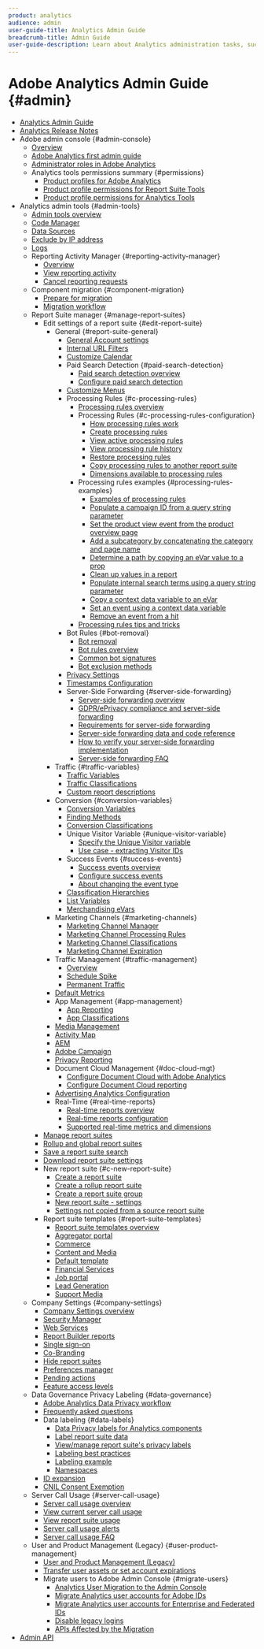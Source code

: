 ```yaml
---
product: analytics
audience: admin
user-guide-title: Analytics Admin Guide
breadcrumb-title: Admin Guide
user-guide-description: Learn about Analytics administration tasks, such managing users and products in the Experience Cloud Admin Console, configuring report suites, and more.
---
```


# Adobe Analytics Admin Guide {#admin}

+ [Analytics Admin Guide](home.md)
+ [Analytics Release Notes](https://experienceleague.adobe.com/docs/analytics/release-notes/latest.html)
+ Adobe admin console {#admin-console}
  + [Overview](admin-console/home.md)
  + [Adobe Analytics first admin guide](admin-console/first-admin-guide.md)
  + [Administrator roles in Adobe Analytics](admin-console/admin-roles-in-analytics.md)
  + Analytics tools permissions summary {#permissions}
    + [Product profiles for Adobe Analytics](admin-console/permissions/product-profile.md)
    + [Product profile permissions for Report Suite Tools](admin-console/permissions/report-suite-tools.md)
    + [Product profile permissions for Analytics Tools](admin-console/permissions/analytics-tools.md)
+ Analytics admin tools {#admin-tools}
  + [Admin tools overview](admin/c-admin-tools.md)
  + [Code Manager](admin/code-manager-admin.md)
  + [Data Sources](admin/data-sources.md)
  + [Exclude by IP address](admin/exclude-ip.md)
  + [Logs](admin/logs.md)
  + Reporting Activity Manager {#reporting-activity-manager}
    + [Overview](admin/reporting-activity-manager/reporting-activity-overview.md)
    + [View reporting activity](admin//reporting-activity-manager/reporting-activity.md)
    + [Cancel reporting requests](admin/reporting-activity-manager/reporting-activity-cancel-requests.md.md)
  + Component migration {#component-migration}
    + [Prepare for migration](admin/component-migration/prepare-component-migration.md)
    + [Migration workflow](admin/component-migration/component-migration.md)
  + Report Suite manager {#manage-report-suites}
    + Edit settings of a report suite {#edit-report-suite}
      + General {#report-suite-general}
        + [General Account settings](admin/c-manage-report-suites/c-edit-report-suites/general/general-acct-settings-admin.md)
        + [Internal URL Filters](admin/c-manage-report-suites/c-edit-report-suites/general/internal-url-filter-admin.md)
        + [Customize Calendar](admin/c-manage-report-suites/c-edit-report-suites/general/custom-calendar.md)
        + Paid Search Detection {#paid-search-detection}
          + [Paid search detection overview](admin/c-manage-report-suites/c-edit-report-suites/general/paid-search-detection/paid-search-detection.md)
          + [Configure paid search detection](admin/c-manage-report-suites/c-edit-report-suites/general/paid-search-detection/t-paid-search-detection.md)
        + [Customize Menus](admin/c-manage-report-suites/c-edit-report-suites/general/customize-menus.md)
        + Processing Rules {#c-processing-rules}
          + [Processing rules overview](admin/c-manage-report-suites/c-edit-report-suites/general/c-processing-rules/processing-rules.md)
          + Processing Rules {#c-processing-rules-configuration}
            + [How processing rules work](admin/c-manage-report-suites/c-edit-report-suites/general/c-processing-rules/c-processing-rules-configuration/processing-rules-about.md)
            + [Create processing rules](admin/c-manage-report-suites/c-edit-report-suites/general/c-processing-rules/c-processing-rules-configuration/t-processing-rules.md)
            + [View active processing rules](admin/c-manage-report-suites/c-edit-report-suites/general/c-processing-rules/c-processing-rules-configuration/t-processing-rules-view.md)
            + [View processing rule history](admin/c-manage-report-suites/c-edit-report-suites/general/c-processing-rules/c-processing-rules-configuration/t-processing-rule-view-history.md)
            + [Restore processing rules](admin/c-manage-report-suites/c-edit-report-suites/general/c-processing-rules/c-processing-rules-configuration/t-processing-rules-restore.md)
            + [Copy processing rules to another report suite](admin/c-manage-report-suites/c-edit-report-suites/general/c-processing-rules/c-processing-rules-configuration/t-processing-rules-copy-to-rs.md)
            + [Dimensions available to processing rules](admin/c-manage-report-suites/c-edit-report-suites/general/c-processing-rules/processing-rule-dimensions.md)
          + Processing rules examples {#processing-rules-examples}
            + [Examples of processing rules](admin/c-manage-report-suites/c-edit-report-suites/general/c-processing-rules/processing-rules-examples/processing-rules-examples.md)
            + [Populate a campaign ID from a query string parameter](admin/c-manage-report-suites/c-edit-report-suites/general/c-processing-rules/processing-rules-examples/processing-rules-populate-campaign-id.md)
            + [Set the product view event from the product overview page](admin/c-manage-report-suites/c-edit-report-suites/general/c-processing-rules/processing-rules-examples/setting-the-product-view-event.md)
            + [Add a subcategory by concatenating the category and page name](admin/c-manage-report-suites/c-edit-report-suites/general/c-processing-rules/processing-rules-examples/subcategory-concatenating.md)
            + [Determine a path by copying an eVar value to a prop](admin/c-manage-report-suites/c-edit-report-suites/general/c-processing-rules/processing-rules-examples/processing-rules-determining-path.md)
            + [Clean up values in a report](admin/c-manage-report-suites/c-edit-report-suites/general/c-processing-rules/processing-rules-examples/clean-up-values-in-a-report.md)
            + [Populate internal search terms using a query string parameter](admin/c-manage-report-suites/c-edit-report-suites/general/c-processing-rules/processing-rules-examples/processing-rules-populating-internal-search.md)
            + [Copy a context data variable to an eVar](admin/c-manage-report-suites/c-edit-report-suites/general/c-processing-rules/processing-rules-examples/processing-rules-copy-context-data.md)
            + [Set an event using a context data variable](admin/c-manage-report-suites/c-edit-report-suites/general/c-processing-rules/processing-rules-examples/processing-rules-copy-context-data-event.md)
            + [Remove an event from a hit](admin/c-manage-report-suites/c-edit-report-suites/general/c-processing-rules/processing-rules-examples/processing-rules-remove-event.md)
          + [Processing rules tips and tricks](admin/c-manage-report-suites/c-edit-report-suites/general/c-processing-rules/processing-rules-tips.md)
        + Bot Rules {#bot-removal}
          + [Bot removal](admin/c-manage-report-suites/c-edit-report-suites/general/bot-removal/bot-removal.md)
          + [Bot rules overview](admin/c-manage-report-suites/c-edit-report-suites/general/bot-removal/bot-rules.md)
          + [Common bot signatures](admin/c-manage-report-suites/c-edit-report-suites/general/bot-removal/bot-signatures.md)
          + [Bot exclusion methods](admin/c-manage-report-suites/c-edit-report-suites/general/bot-removal/bot-exclusion-methods.md)
        + [Privacy Settings](admin/c-manage-report-suites/c-edit-report-suites/general/privacy-settings.md)
        + [Timestamps Configuration](admin/c-manage-report-suites/c-edit-report-suites/general/timestamp-optional.md)
        + Server-Side Forwarding {#server-side-forwarding}
          + [Server-side forwarding overview](admin/c-manage-report-suites/c-edit-report-suites/general/c-server-side-forwarding/ssf.md)
          + [GDPR/ePrivacy compliance and server-side forwarding](admin/c-manage-report-suites/c-edit-report-suites/general/c-server-side-forwarding/ssf-gdpr.md)
          + [Requirements for server-side forwarding](admin/c-manage-report-suites/c-edit-report-suites/general/c-server-side-forwarding/ssf-requirements.md)
          + [Server-side forwarding data and code reference](admin/c-manage-report-suites/c-edit-report-suites/general/c-server-side-forwarding/ssf-reference.md)
          + [How to verify your server-side forwarding implementation](admin/c-manage-report-suites/c-edit-report-suites/general/c-server-side-forwarding/ssf-verify.md)
          + [Server-side forwarding FAQ](admin/c-manage-report-suites/c-edit-report-suites/general/c-server-side-forwarding/ssf-faq.md)
      + Traffic {#traffic-variables}
        + [Traffic Variables](admin/c-manage-report-suites/c-edit-report-suites/c-traffic-variables/traffic-var.md)
        + [Traffic Classifications](admin/c-manage-report-suites/c-edit-report-suites/c-traffic-variables/traffic-classifications.md)
        + [Custom report descriptions](admin/c-manage-report-suites/c-edit-report-suites/c-traffic-variables/custom-desc-admin.md)
      + Conversion {#conversion-variables}
        + [Conversion Variables](admin/c-manage-report-suites/c-edit-report-suites/conversion-var-admin/conversion-var-admin.md)
        + [Finding Methods](admin/c-manage-report-suites/c-edit-report-suites/conversion-var-admin/finding-methods.md)
        + [Conversion Classifications](admin/c-manage-report-suites/c-edit-report-suites/conversion-var-admin/conversion-classifications.md)
        + Unique Visitor Variable {#unique-visitor-variable}
          + [Specify the Unique Visitor variable](admin/c-manage-report-suites/c-edit-report-suites/conversion-var-admin/unique-visitor-variable-admin/t-unique-visitor-variable.md)
          + [Use case - extracting Visitor IDs](admin/c-manage-report-suites/c-edit-report-suites/conversion-var-admin/unique-visitor-variable-admin/extract-visitorids-usecase.md)
        + Success Events {#success-events}
          + [Success events overview](admin/c-manage-report-suites/c-edit-report-suites/conversion-var-admin/c-success-events/success-event.md)
          + [Configure success events](admin/c-manage-report-suites/c-edit-report-suites/conversion-var-admin/c-success-events/t-success-events.md)
          + [About changing the event type](admin/c-manage-report-suites/c-edit-report-suites/conversion-var-admin/c-success-events/event-type.md)
        + [Classification Hierarchies](admin/c-manage-report-suites/c-edit-report-suites/conversion-var-admin/classification-hierarchies.md)
        + [List Variables](admin/c-manage-report-suites/c-edit-report-suites/conversion-var-admin/list-var-admin.md)
        + [Merchandising eVars](admin/c-manage-report-suites/c-edit-report-suites/conversion-var-admin/merchandising-evars.md)
      + Marketing Channels {#marketing-channels}
        + [Marketing Channel Manager](admin/c-manage-report-suites/c-edit-report-suites/marketing-channels/c-channels.md)
        + [Marketing Channel Processing Rules](admin/c-manage-report-suites/c-edit-report-suites/marketing-channels/c-rules.md)
        + [Marketing Channel Classifications](admin/c-manage-report-suites/c-edit-report-suites/marketing-channels/classifications-mchannel.md)
        + [Marketing Channel Expiration](admin/c-manage-report-suites/c-edit-report-suites/marketing-channels/visitor-engagement.md)
      + Traffic Management {#traffic-management}
        + [Overview](admin/c-manage-report-suites/c-edit-report-suites/c-traffic-management/traffic-management.md)
        + [Schedule Spike](admin/c-manage-report-suites/c-edit-report-suites/c-traffic-management/t-traffic-schedule-spike.md)
        + [Permanent Traffic](admin/c-manage-report-suites/c-edit-report-suites/c-traffic-management/t-traffic-permanent.md)  
      + [Default Metrics](admin/c-manage-report-suites/c-edit-report-suites/default-metrics.md)
      + App Management {#app-management}
        + [App Reporting](admin/c-manage-report-suites/c-edit-report-suites/app-reporting.md)
        + [App Classifications](admin/c-manage-report-suites/c-edit-report-suites/app-classifications.md)
      + [Media Management](admin/c-manage-report-suites/c-edit-report-suites/media-management.md)
      + [Activity Map](admin/c-manage-report-suites/c-edit-report-suites/activity-map.md)
      + [AEM](admin/c-manage-report-suites/c-edit-report-suites/adobe-experience-manager.md)
      + [Adobe Campaign](admin/c-manage-report-suites/c-edit-report-suites/adobe-campaign.md)
      + [Privacy Reporting](admin/c-manage-report-suites/c-edit-report-suites/privacy-reporting.md)
      + Document Cloud Management {#doc-cloud-mgt}
        + [Configure Document Cloud with Adobe Analytics](admin/c-manage-report-suites/c-edit-report-suites/document-cloud-mgt.md)
        + [Configure Document Cloud reporting](admin/c-manage-report-suites/c-edit-report-suites/document-cloud-config.md)
      + [Advertising Analytics Configuration](admin/c-manage-report-suites/c-edit-report-suites/advertising-analytics-config.md)
      + Real-Time {#real-time-reports}
        + [Real-time reports overview](admin/c-manage-report-suites/c-edit-report-suites/realtime/realtime.md)
        + [Real-time reports configuration](admin/c-manage-report-suites/c-edit-report-suites/realtime/t-realtime-admin.md)
        + [Supported real-time metrics and dimensions](admin/c-manage-report-suites/c-edit-report-suites/realtime/realtime-metrics.md)
    + [Manage report suites](admin/c-manage-report-suites/report-suites-admin.md)
    + [Rollup and global report suites](admin/c-manage-report-suites/rollup-report-suite.md)
    + [Save a report suite search](admin/c-manage-report-suites/t-report-suite-saved-search.md)
    + [Download report suite settings](admin/c-manage-report-suites/t-download-rs-settings.md)
    + New report suite {#c-new-report-suite}
      + [Create a report suite](admin/c-manage-report-suites/c-new-report-suite/t-create-a-report-suite.md)
      + [Create a rollup report suite](admin/c-manage-report-suites/c-new-report-suite/t-rollups.md)
      + [Create a report suite group](admin/c-manage-report-suites/c-new-report-suite/t-create-rs-group.md)
      + [New report suite - settings](admin/c-manage-report-suites/c-new-report-suite/new-report-suite.md)
      + [Settings not copied from a source report suite](admin/c-manage-report-suites/c-new-report-suite/settings-not-copied-from-rs.md)
    + Report suite templates {#report-suite-templates}
      + [Report suite templates overview](admin/c-manage-report-suites/c-report-suite-templates/report-suite-templates.md)
      + [Aggregator portal](admin/c-manage-report-suites/c-report-suite-templates/aggregator-portal.md)
      + [Commerce](admin/c-manage-report-suites/c-report-suite-templates/commerce-admin.md)
      + [Content and Media](admin/c-manage-report-suites/c-report-suite-templates/content-media.md)
      + [Default template](admin/c-manage-report-suites/c-report-suite-templates/default-rs-template.md)
      + [Financial Services](admin/c-manage-report-suites/c-report-suite-templates/financial-services.md)
      + [Job portal](admin/c-manage-report-suites/c-report-suite-templates/job-portal.md)
      + [Lead Generation](admin/c-manage-report-suites/c-report-suite-templates/lead-generation.md)
      + [Support Media](admin/c-manage-report-suites/c-report-suite-templates/support-media.md)
  + Company Settings {#company-settings}
    + [Company Settings overview](admin/company/c-company-settings.md)
    + [Security Manager](admin/company/security-manager.md)
    + [Web Services](admin/company/web-services-admin.md)
    + [Report Builder reports](admin/company/report-builder-reports-admin.md)
    + [Single sign-on](admin/company/single-signon-admin.md)
    + [Co-Branding](admin/company/co-branding-admin.md)
    + [Hide report suites](admin/company/c-hide-report-suites.md)
    + [Preferences manager](admin/company/preferences-manager.md)
    + [Pending actions](admin/company/pending-actions-admin.md)
    + [Feature access levels](admin/company/feature-access-levels.md)
  + Data Governance Privacy Labeling {#data-governance}
    + [Adobe Analytics Data Privacy workflow](admin/c-data-governance/an-gdpr-workflow.md)
    + [Frequently asked questions](admin/c-data-governance/gdpr-faq.md)
    + Data labeling {#data-labels}
       + [Data Privacy labels for Analytics components](admin/c-data-governance/data-labeling/gdpr-labels.md)
       + [Label report suite data](admin/c-data-governance/data-labeling/gdpr-setup-reportsuite.md)
       + [View/manage report suite's privacy labels](admin/c-data-governance/data-labeling/gdpr-view-settings.md)
       + [Labeling best practices](admin/c-data-governance/data-labeling/gdpr-analytics-ids.md)
       + [Labeling example](admin/c-data-governance/data-labeling/gdpr-labeling-example.md)
       + [Namespaces](admin/c-data-governance/data-labeling/gdpr-namespaces.md)
    + [ID expansion](admin/c-data-governance/gdpr-id-expansion.md)
    + [CNIL Consent Exemption](admin/c-data-governance/cnil-consent-exemption.md)
  + Server Call Usage {#server-call-usage}
    + [Server call usage overview](admin/c-server-call-usage/overage-overview.md)
    + [View current server call usage](admin/c-server-call-usage/server-call-usage-dashboard.md)
    + [View report suite usage](admin/c-server-call-usage/report-suite-usage.md)
    + [Server call usage alerts](admin/c-server-call-usage/scu-alerts.md)
    + [Server call usage FAQ](admin/c-server-call-usage/overage-faq.md)
  + User and Product Management (Legacy) {#user-product-management}
    + [User and Product Management (Legacy)](admin/user-management2/user-management.md)
    + [Transfer user assets or set account expirations](admin/user-management2/users-assets.md)
    + Migrate users to Adobe Admin Console {#migrate-users}
      + [Analytics User Migration to the Admin Console](admin/user-management2/user-migration/c-migration-tool.md)
      + [Migrate Analytics user accounts for Adobe IDs](admin/user-management2/user-migration/t-migrate-users.md)
      + [Migrate Analytics user accounts for Enterprise and Federated IDs](admin/user-management2/user-migration/migrate-enterprise.md)
      + [Disable legacy logins](admin/user-management2/user-migration/t-disable-legacy-login.md)
      + [APIs Affected by the Migration](admin/user-management2/user-migration/developer.md)  
+ [Admin API](c-admin-api/c-admin-api.md)

